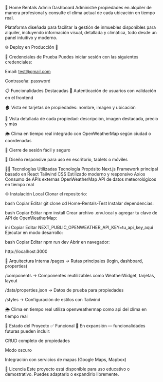 🏡 Home Rentals Admin Dashboard
Administre propiedades en alquiler de manera profesional y consulte el clima actual de cada ubicación en tiempo real.

Plataforma diseñada para facilitar la gestión de inmuebles disponibles para alquiler, incluyendo información visual, detallada y climática, todo desde un panel intuitivo y moderno.

🌐 Deploy en Producción
🔗 

🔐 Credenciales de Prueba
Puedes iniciar sesión con las siguientes credenciales:

Email: test@gmail.com

Contraseña: password

📋 Funcionalidades Destacadas
🔐 Autenticación de usuarios con validación en el frontend

🏠 Vista en tarjetas de propiedades: nombre, imagen y ubicación

🔎 Vista detallada de cada propiedad: descripción, imagen destacada, precio  y más

🌦️ Clima en tiempo real integrado con OpenWeatherMap según ciudad o coordenadas

🚪 Cierre de sesión fácil y seguro

📱 Diseño responsive para uso en escritorio, tablets o móviles

🧑‍💻 Tecnologías Utilizadas
Tecnología	Propósito
Next.js	Framework principal basado en React
Tailwind CSS	Estilizado moderno y responsivo
Axios	Consumo de APIs externas
OpenWeatherMap	API de datos meteorológicos en tiempo real

⚙️ Instalación Local
Clonar el repositorio:

bash
Copiar
Editar
git clone 
cd Home-Rentals-Test
Instalar dependencias:

bash
Copiar
Editar
npm install
Crear archivo .env.local y agregar tu clave de API de OpenWeatherMap:

ini
Copiar
Editar
NEXT_PUBLIC_OPENWEATHER_API_KEY=tu_api_key_aqui
Ejecutar en modo desarrollo:

bash
Copiar
Editar
npm run dev
Abrir en navegador:

http://localhost:3000

🧠 Arquitectura Interna
/pages → Rutas principales (login, dashboard, properties)

/components → Componentes reutilizables como WeatherWidget, tarjetas, layout

/data/properties.json → Datos de prueba para propiedades

/styles → Configuración de estilos con Tailwind


🌦️ Clima en tiempo real
utiliza openweathermap como api del clima en tiempo real 


🧪 Estado del Proyecto
✅ Funcional
🔧 En expansión — funcionalidades futuras pueden incluir:

CRUD completo de propiedades

Modo oscuro

Integración con servicios de mapas (Google Maps, Mapbox)

📝 Licencia
Este proyecto está disponible para uso educativo o demostrativo. Puedes adaptarlo o expandirlo libremente.